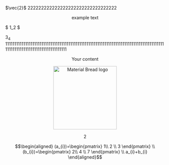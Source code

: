 $\vec{2}$ 
222222222222222222222222222222222
<p style="text-align:center"> example text </p>
$ 1_2 $ 

$3_{4}$ 
11111111111111111111111111111111111111111111111111111111111111111111111111111111111111111111111111111111111111111111111111

<p align="center"> Your content </p>

<p align="center">
    <img width="200" src="http://material-bread.org/logo-shadow.svg" alt="Material Bread logo">
</p>
<center> 2 </center>

$$\begin{aligned}
(a_{i})=\begin{pmatrix}
1\\
2 \\
3
\end{pmatrix}
\\
(b_{i})=\begin{pmatrix}
2\\
4 \\
7
\end{pmatrix}
\\
a_{i}+b_{i}
\end{aligned}$$

